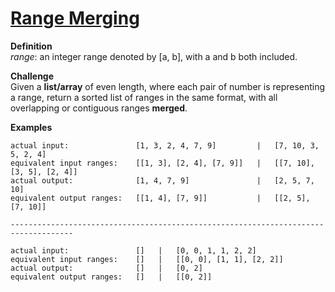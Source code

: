 # [Range Merging](https://www.codewars.com/kata/range-merging "https://www.codewars.com/kata/5708eac1d531cd94950016a2")

**Definition**  
*range*: an integer range denoted by [a, b], with a and b both included.
  
**Challenge**  
Given a **list/array** of even length, where each pair of number is representing a range, return a sorted list of ranges in the same format, with all overlapping or contiguous ranges **merged**.

**Examples**  

    
    actual input:               [1, 3, 2, 4, 7, 9]         |   [7, 10, 3, 5, 2, 4] 
    equivalent input ranges:    [[1, 3], [2, 4], [7, 9]]   |   [[7, 10], [3, 5], [2, 4]]
    actual output:              [1, 4, 7, 9]               |   [2, 5, 7, 10]
    equivalent output ranges:   [[1, 4], [7, 9]]           |   [[2, 5], [7, 10]]
    
    ------------------------------------------------------------------------------------
    
    actual input:               []   |   [0, 0, 1, 1, 2, 2]
    equivalent input ranges:    []   |   [[0, 0], [1, 1], [2, 2]]
    actual output:              []   |   [0, 2]
    equivalent output ranges:   []   |   [[0, 2]]